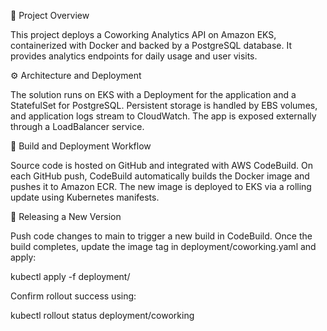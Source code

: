 🧭 Project Overview

This project deploys a Coworking Analytics API on Amazon EKS, containerized with Docker and backed by a PostgreSQL database. It provides analytics endpoints for daily usage and user visits.

⚙️ Architecture and Deployment

The solution runs on EKS with a Deployment for the application and a StatefulSet for PostgreSQL.
Persistent storage is handled by EBS volumes, and application logs stream to CloudWatch.
The app is exposed externally through a LoadBalancer service.

🧩 Build and Deployment Workflow

Source code is hosted on GitHub and integrated with AWS CodeBuild.
On each GitHub push, CodeBuild automatically builds the Docker image and pushes it to Amazon ECR.
The new image is deployed to EKS via a rolling update using Kubernetes manifests.

🚀 Releasing a New Version

Push code changes to main to trigger a new build in CodeBuild.
Once the build completes, update the image tag in deployment/coworking.yaml and apply:

kubectl apply -f deployment/

Confirm rollout success using:

kubectl rollout status deployment/coworking